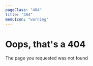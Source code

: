 ```yaml
---
pageClass: "404"
title: "404"
menuIcon: "warning"
---
```


# Oops, that's a 404
The page you requested was not found
